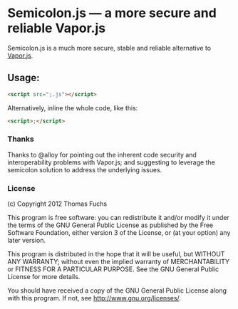 # Semicolon.js — a more secure and reliable Vapor.js

Semicolon.js is a much more secure, stable and reliable alternative to 
<a href="http://vaporjs.com/">Vapor.js</a>.

## Usage: 
```html
<script src=";.js"></script>
```

Alternatively, inline the whole code, like this:

```html
<script>;</script>
```

### Thanks

Thanks to @alloy for pointing out the inherent code security and 
interoperability problems with Vapor.js; and suggesting to
leverage the semicolon solution to address the underlying issues.

### License

(c) Copyright 2012 Thomas Fuchs

This program is free software: you can redistribute it and/or modify
it under the terms of the GNU General Public License as published by
the Free Software Foundation, either version 3 of the License, or
(at your option) any later version.

This program is distributed in the hope that it will be useful,
but WITHOUT ANY WARRANTY; without even the implied warranty of
MERCHANTABILITY or FITNESS FOR A PARTICULAR PURPOSE.  See the
GNU General Public License for more details.

You should have received a copy of the GNU General Public License
along with this program.  If not, see <http://www.gnu.org/licenses/>.
